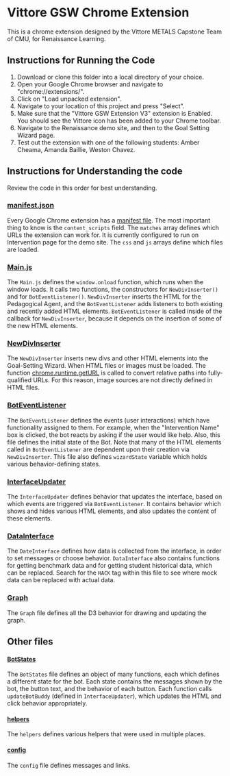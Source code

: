 # Vittore GSW Chrome Extension
This is a chrome extension designed by the Vittore METALS Capstone Team of CMU, for Renaissance Learning.

## Instructions for Running the Code
1. Download or clone this folder into a local directory of your choice.
2. Open your Google Chrome browser and navigate to "chrome://extensions/".
3. Click on "Load unpacked extension".
4. Navigate to your location of this project and press "Select".
5. Make sure that the "Vittore GSW Extension V3" extension is Enabled. You should see the Vittore icon has been added to your Chrome toolbar.
6. Navigate to the Renaissance demo site, and then to the Goal Setting Wizard page.
7. Test out the extension with one of the following students: Amber Cheama, Amanda Baillie, Weston Chavez.

## Instructions for Understanding the code
Review the code in this order for best understanding.

### [manifest.json](./manifest.json)
Every Google Chrome extension has a [manifest file](https://developer.chrome.com/extensions/manifest). The most important thing to know is the ```content_scripts``` field. The ```matches``` array defines which URLs the extension can work for. It is currently configured to run on Intervention page for the demo site. The ```css``` and ```js``` arrays define which files are loaded.

### [Main.js](./js/Main.js)
The ```Main.js``` defines the ```window.onload``` function, which runs when the window loads. It calls two functions, the constructors for ```NewDivInserter()``` and for ```BotEventListener()```. ```NewDivInserter``` inserts the HTML for the Pedagogical Agent, and the ```BotEventListener``` adds listeners to both existing and recently added HTML elements. ```BotEventListener``` is called inside of the callback for ```NewDivInserter```, because it depends on the insertion of some of the new HTML elements.

### [NewDivInserter](./js/NewDivInserter.js)
The ```NewDivInserter``` inserts new divs and other HTML elements into the Goal-Setting Wizard. When HTML files or images must be loaded. The function [chrome.runtime.getURL](https://developer.chrome.com/extensions/runtime#method-getURL) is called to convert relative paths into fully-qualified URLs. For this reason, image sources are not directly defined in HTML files.

### [BotEventListener](./js/BotEventListener.js)
The ```BotEventListener``` defines the events (user interactions) which have functionality assigned to them. For example, when the "Intervention Name" box is clicked, the bot reacts by asking if the user would like help. Also, this file defines the initial state of the Bot. Note that many of the HTML elements called in ```BotEventListener``` are dependent upon their creation via ```NewDivInserter```. This file also defines ```wizardState``` variable which holds various behavior-defining states.

### [InterfaceUpdater]('./js/InterfaceUpdater.js')
The ```InterfaceUpdater``` defines behavior that updates the interface, based on which events are triggered via ```BotEventListener```. It contains behavior which shows and hides various HTML elements, and also updates the content of these elements.

### [DataInterface]('./js/DataInterface.js')
The ```DateInterface``` defines how data is collected from the interface, in order to set messages or choose behavior. ```DataInterface``` also contains functions for getting benchmark data and for getting student historical data, which can be replaced. Search for the ```HACK``` tag within this file to see where mock data can be replaced with actual data.

### [Graph]('./js/Graph.js')
The ```Graph``` file defines all the D3 behavior for drawing and updating the graph.

## Other files

#### [BotStates]('./js/BotStates.js')
The ```BotStates``` file defines an object of many functions, each which defines a different state for the bot. Each state contains the messages shown by the bot, the button text, and the behavior of each button. Each function calls ```updateBotBuddy``` (defined in ```InterfaceUpdater```), which updates the HTML and click behavior appropriately.

#### [helpers]('./js/helpers.js')
The ```helpers``` defines various helpers that were used in multiple places.

#### [config]('./js/config.js')
The ```config``` file defines messages and links.
